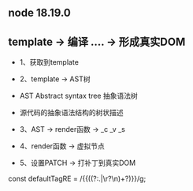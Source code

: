 ## node 18.19.0


## template -> 编译 .... -> 形成真实DOM

- 1、获取到template
- 2、template -> AST树

-    AST Abstract syntax tree  抽象语法树
-    源代码的抽象语法结构的树状描述

- 3、AST -> render函数 ->  _c   _v _s
- 4、render函数 -> 虚拟节点
- 5、设置PATCH -> 打补丁到真实DOM

const defaultTagRE = /\{\{((?:.|\r?\n)+?)\}\}/g;